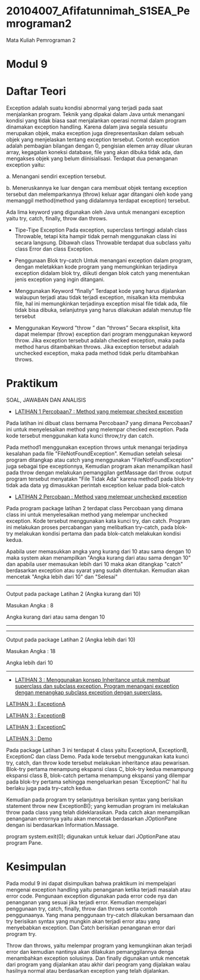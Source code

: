 # 20104007_Afifatunnimah_S1SEA_Pemrograman2

Mata Kuliah Pemrograman 2

# Modul 9

# Daftar Teori
Exception adalah suatu kondisi abnormal yang terjadi pada saat menjalankan program. Teknik yang dipakai dalam Java untuk menangani kondisi yang tidak biasa saat menjalankan operasi normal dalam program dinamakan exception handling. Karena dalam java segala sesuatu merupakan objek, maka exception juga direpresentasikan dalam sebuah objek yang menjelaskan tentang exception tersebut. Contoh exception adalah pembagian bilangan dengan 0, pengisian elemen array diluar ukuran array, kegagalan koneksi database, file yang akan dibuka tidak ada, dan mengakses objek yang belum diinisialisasi. Terdapat dua penanganan exception yaitu:

a. Menangani sendiri exception tersebut.

b. Meneruskannya ke luar dengan cara membuat objek tentang exception tersebut dan melemparkannya (throw) keluar agar ditangani oleh kode yang memanggil method(method yang didalamnya terdapat exception) tersebut.

Ada lima keyword yang digunakan oleh Java untuk menangani exception yaitu try, catch, finally, throw dan throws.

- Tipe-Tipe Exception
Pada exception, superclass tertinggi adalah class Throwable, tetapi kita hampir tidak pernah menggunakan class ini secara langsung. Dibawah class Throwable terdapat dua subclass yaitu class Error dan class Exception.

- Penggunaan Blok try-catch
Untuk menangani exception dalam program, dengan meletakkan kode program yang memungkinkan terjadinya exception didalam blok try, diikuti dengan blok catch yang menentukan jenis exception yang ingin ditangani.

- Menggunakan Keyword ”finally”
Terdapat kode yang harus dijalankan walaupun terjadi atau tidak terjadi exception, misalkan kita membuka file, hal ini memungkinkan terjadinya exception misal file tidak ada, file tidak bisa dibuka, selanjutnya yang harus dilakukan adalah menutup file tersebut

- Menggunakan Keyword ”throw ” dan ”throws”
Secara eksplisit, kita dapat melempar (throw) exception dari program menggunakan keyword throw. Jika exception tersebut adalah checked exception, maka pada method harus ditambahkan throws. Jika exception tersebut adalah unchecked exception, maka pada method tidak perlu ditambahkan throws.

# Praktikum

SOAL, JAWABAN DAN ANALISIS

- [LATIHAN 1 Percobaan7 : Method yang melempar checked exception](https://github.com/Afifafa/20104007_Afifatunnimah_S1SEA_Pemrograman2/blob/modul9/src/modul9/latihan/latihan1/Percobaan7.java)

Pada latihan ini dibuat class bernama Percobaan7 yang dimana Percobaan7 ini untuk menyelesaikan method yang melempar checked exception. Pada kode tersebut menggunakan kata kunci throw,try dan catch. 

Pada method1 menggunakan exception throws untuk menangai terjadinya kesalahan pada file "FileNotFoundException". Kemudian setelah selesai program ditangkap atau catch yang menggunakan "FileNotFoundException" juga sebagai tipe exceptionnya, Kemudian program akan menampilkan hasil pada throw dengan melakukan pemanggilan getMassage dari throw. output program tersebut menyatakn "File Tidak Ada" karena method1 pada blok-try tidak ada data yg dimasukkan perintah exception keluar pada blok-catch

- [LATIHAN 2 Percobaan : Method yang melempar unchecked exception](https://github.com/Afifafa/20104007_Afifatunnimah_S1SEA_Pemrograman2/blob/modul9/src/modul9/latihan/latihan2/Percobaan.java)

Pada program package latihan 2 terdapat class Percobaan yang dimana class ini untuk menyelesaikan method yang melempar unchecked exception. Kode tersebut menggunakan kata kunci try, dan catch. Program ini melakukan proses percabangan yang melibatkan try-catch, pada blok-try melakukan kondisi pertama dan pada blok-catch melakukan kondisi kedua. 

Apabila user memasukkan angka yang kurang dari 10 atau sama dengan 10 maka system akan menampilkan "Angka kurang dari atau sama dengan 10" dan apabila user memasukan lebih dari 10 maka akan ditangkap "catch" berdasarkan exception atau syarat yang sudah ditentukan. Kemudian akan mencetak "Angka lebih dari 10" dan "Selesai"

***
Output pada package Latihan 2 (Angka kurang dari 10)

Masukan Angka	: 8

Angka kurang dari atau sama dengan 10
***

***
Output pada package Latihan 2 (Angka lebih dari 10)

Masukan Angka	: 18

Angka lebih dari 10
***

- [LATIHAN 3 : Menggunakan konsep Inheritance untuk membuat superclass dan subclass exception. Program menangani exception dengan menangkap subclass exception dengan superclass.](https://github.com/Afifafa/20104007_Afifatunnimah_S1SEA_Pemrograman2/tree/modul9/src/modul9/latihan/latihan3)

[LATIHAN 3 : ExceptionA](https://github.com/Afifafa/20104007_Afifatunnimah_S1SEA_Pemrograman2/blob/modul9/src/modul9/latihan/latihan3/ExceptionA.java)

[LATIHAN 3 : ExceptionB](https://github.com/Afifafa/20104007_Afifatunnimah_S1SEA_Pemrograman2/blob/modul9/src/modul9/latihan/latihan3/ExceptionB.java)

[LATIHAN 3 : ExceptionC](https://github.com/Afifafa/20104007_Afifatunnimah_S1SEA_Pemrograman2/blob/modul9/src/modul9/latihan/latihan3/ExceptionC.java)

[LATIHAN 3 : Demo](https://github.com/Afifafa/20104007_Afifatunnimah_S1SEA_Pemrograman2/blob/modul9/src/modul9/latihan/latihan3/Demo.java)

Pada package Latihan 3 ini terdapat 4 class yaitu ExceptionA, ExceptionB, ExceptionC dan class Demo. Pada kode tersebut menggunakan kata kunci try, catch, dan throw kode tersebut melakukan inheritance atau pewarisan. Blok-try pertama menampung ekspansi class C, blok-try kedua menampung ekspansi class B, blok-catch pertama menampung ekspansi yang dilempar pada blok-try pertama sehingga mengeluarkan pesan 'ExceptionC' hal itu berlaku juga pada try-catch kedua.

Kemudian pada program try selanjutnya berisikan syntax yang berisikan statement throw new ExceptionB(); yang kemudian program ini melakukan throw pada class yang telah dideklarasikan. Pada catch akan menampilkan penanganan errornya yaitu akan mencetak berdasarkan JOptionPane dengan isi berdasarkan Information.Massage.

program system.exit(0); digunakan untuk keluar dari JOptionPane atau program Pane.

# Kesimpulan

Pada modul 9 ini dapat disimpulkan bahwa praktikum ini mempelajari mengenai exception handling yaitu penanganan ketika terjadi masalah atau error code. Pengunaan exception digunakan pada error code nya dan penanganan yang sesuai jika terjadi error. Kemudian mempelajari penggunaan try, catch, finally, throw dan throws serta contoh penggunaanya. Yang mana penggunaan try-catch dilakukan bersamaan dan try berisikan syntax yang mungkin akan terjadi error atau yang menyebabkan exception. Dan Catch berisikan penanganan error dari program try.

Throw dan throws, yaitu melempar program yang kemungkinan akan terjadi error dan kemudian nantinya akan dilakukan pemanggilannya denga menambahkan exception solusinya. Dan finally digunakan untuk mencetak dari program yang dijalankan atau akhir dari peogram yang dijalakan walau hasilnya normal atau berdasarkan exception yang telah dijalankan.
